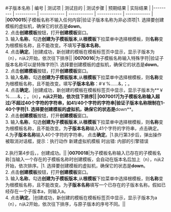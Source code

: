 #子版本名称
| 编号 | 测试项 | 测试目的 | 测试步骤 | 预期结果 | 实际结果 |
|--------- | ---------- | ------------ | ------------ | ------------ | ------------ |
|**0070015**|子模板名称不输入任何内容|验证子版本名称为非必须项|1. 选择要创建模板的虚拟机，确保它的状态是**down**。<br/>2. 点击**创建模板**按钮，打开**创建模板**窗口。<br/>3. 输入**名称**，勾选**创建为子模板版本**,从**根模板**下拉菜单中选择根模板，则**名称**变为根模板名称，且不能改变。不填写**子版本名称**。<br/>4. 点击**确定**。|创建成功，新创建的模板在模板标签页中显示，显示子版本为（n），n从2开始，依次往下排序||
|**0070016**|为子模板名称输入特殊字符|验证子版本名称可以是特殊字符|1. 选择要创建模板的虚拟机，确保它的状态是**down**。<br/>2. 点击**创建模板**按钮，打开**创建模板**窗口。<br/>3. 输入**名称**，勾选**创建为子模板版本**,从**根模板**下拉菜单中选择根模板，则**名称**变为根模板名称，且不能改变。填写**子版本名称**：#￥%……&，；。<br/>4. 点击**确定**。|创建成功，新创建的模板在模板标签页中显示，显示子版本为**￥%……&，；。（n）**，n从2开始，依次往下排序||
|**0070017**|为子模板名称输入超过/不超过40个字符的字符串，如41/40个字符的字符串|验证子版本名称限制在1-40个字符|1. 选择要创建模板的虚拟机，确保它的状态是**down**。<br/>2. 点击**创建模板**按钮，打开**创建模板**窗口。<br/>3. 输入**名称**，勾选**创建为子模板版本**,从**根模板**下拉菜单中选择根模板，则**名称**变为根模板名称，且不能改变。为**子版本名称**输入41个字符的字符串，点击确定。<br/>4.为**子版本名称**输入40个字符的字符串， 点击**确定**。|1.执行第3步后，弹出操作被取消对话框，提示：执行动作 新建虚拟机模板 时出错: 内部的引擎错误<br/><br/>2.执行第4步后，，创建成功。||
|**0070018**|为子模板名称输入已存在的子模板名称|当输入一个存在的子模板名称时创建模板，会自动在版本名后加上（n），n从2开始，依次排序。|1. 选择要创建模板的虚拟机，确保它的状态是**down**。<br/>2. 点击**创建模板**按钮，打开**创建模板**窗口。<br/>3. 输入**名称**，勾选**创建为子模板版本**,从**根模板**下拉菜单中选择根模板，则**名称**变为根模板名称，且不能改变。为**子版本名称**填写一个已存在的子版本名称。假如已经存在一个子版本a，则输入a。<br/>4. 点击**确定**。|创建成功，新创建的模板在模板标签页中显示，显示子版本为a（n），n从2开始，依次往下排序，与原子版本的序号不同。||
